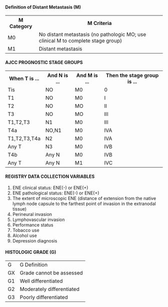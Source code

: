 #### Definition of Distant Metastasis (M)

<table>
<tr>
<th>M Category</th>
<th>M Criteria</th>
</tr>
<tr>
<td>M0</td>
<td>No distant metastasis (no pathologic MO; use clinical M to complete stage group)</td>
</tr>
<tr>
<td>M1</td>
<td>Distant metastasis</td>
</tr>
</table>

#### AJCC PROGNOSTIC STAGE GROUPS

<table>
<tr>
<th>When T is ...</th>
<th>And N is ...</th>
<th>And M is ...</th>
<th>Then the stage group is ...</th>
</tr>
<tr>
<td>Tis</td>
<td>NO</td>
<td>M0</td>
<td>0</td>
</tr>
<tr>
<td>T1</td>
<td>NO</td>
<td>M0</td>
<td>I</td>
</tr>
<tr>
<td>T2</td>
<td>NO</td>
<td>MO</td>
<td>II</td>
</tr>
<tr>
<td>T3</td>
<td>NO</td>
<td>MO</td>
<td>III</td>
</tr>
<tr>
<td>T1,T2,T3</td>
<td>N1</td>
<td>M0</td>
<td>III</td>
</tr>
<tr>
<td>T4a</td>
<td>NO,N1</td>
<td>M0</td>
<td>IVA</td>
</tr>
<tr>
<td>T1,T2,T3,T4a</td>
<td>N2</td>
<td>M0</td>
<td>IVA</td>
</tr>
<tr>
<td>Any T</td>
<td>N3</td>
<td>M0</td>
<td>IVB</td>
</tr>
<tr>
<td>T4b</td>
<td>Any N</td>
<td>M0</td>
<td>IVB</td>
</tr>
<tr>
<td>Any T</td>
<td>Any N</td>
<td>M1</td>
<td>IVC</td>
</tr>
</table>

#### REGISTRY DATA COLLECTION VARIABLES
1. ENE clinical status: ENE(-) or ENE(+)
2. ENE pathological status: ENE(-) or ENE(+)
3. The extent of microscopic ENE (distance of extension from the native lymph node capsule to the farthest point of invasion in the extranodal tissue) 
4. Perineural invasion
5. Lymphovascular invasion
6. Performance status
7. Tobacco use
8. Alcohol use
9. Depression diagnosis

#### HISTOLOGIC GRADE (G)

<table>
<tr>
<td>G</td>
<td>G Definition</td>
</tr>
<tr>
<td>GX</td>
<td>Grade cannot be assessed</td>
</tr>
<tr>
<td>G1</td>
<td>Well differentiated</td>
</tr>
<tr>
<td>G2</td>
<td>Moderately differentiated</td>
</tr>
<tr>
<td>G3</td>
<td>Poorly differentiated</td>
</tr>
</table>